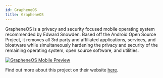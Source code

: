 ```yaml
---
id: GrapheneOS
title: GrapheneOS
---
```


GrapheneOS is a privacy and security focused mobile operating system recommended by Edward Snowden. Based off the Android Open Source Project, it removes all 3rd party and affiliated applications, services, and bloatware while simultaneously hardening the privacy and security of the remaining operating system, open source software, and utilities.

[<img alt="GrapheneOS Mobile Preview" src="/img/GrapheneOS.jpeg" />](https://grapheneos.org/)

Find out more about this project on their website [here](https://grapheneos.org/).
